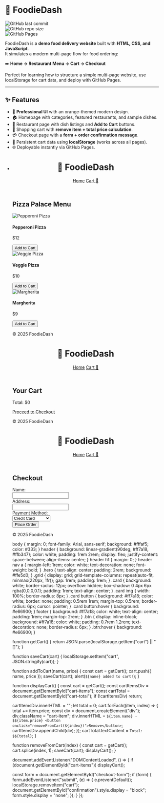 # 🍴 FoodieDash  

![GitHub last commit](https://img.shields.io/github/last-commit/YOUR-USERNAME/foodiedash?color=orange)  
![GitHub repo size](https://img.shields.io/github/repo-size/YOUR-USERNAME/foodiedash?color=brightgreen)  
![GitHub Pages](https://img.shields.io/badge/deployed-GitHub%20Pages-orange)  

FoodieDash is a **demo food delivery website** built with **HTML, CSS, and JavaScript**.  
It simulates a modern multi-page flow for food ordering:  

➡️ **Home → Restaurant Menu → Cart → Checkout**  

Perfect for learning how to structure a simple multi-page website, use localStorage for cart data, and deploy with GitHub Pages.  

---

## ✨ Features
- 🎨 **Professional UI** with an orange-themed modern design.  
- 🏠 Homepage with categories, featured restaurants, and sample dishes.  
- 🍕 Restaurant page with dish listings and **Add to Cart** buttons.  
- 🛒 Shopping cart with **remove item + total price calculation**.  
- 💳 Checkout page with a **form + order confirmation message**.  
- 💾 Persistent cart data using **localStorage** (works across all pages).  
- 🌐 Deployable instantly via GitHub Pages.
- <!-- =========================
   index.html (Homepage)
========================= -->
<!DOCTYPE html>
<html lang="en">
<head>
  <meta charset="UTF-8" />
  <meta name="viewport" content="width=device-width, initial-scale=1.0"/>
  <title>FoodieDash - Home</title>
  <link rel="stylesheet" href="style.css"/>
</head>
<body>
  <header>
    <h1>🍴 FoodieDash</h1>
    <nav>
      <a href="index.html">Home</a>
      <a href="cart.html">Cart 🛒</a>
    </nav>
  </header>

  <section class="hero">
    <h2>Delicious food, delivered fast.</h2>
    <p>Explore top restaurants and your favorite dishes.</p>
  </section>

  <section class="categories">
    <h3>Categories</h3>
    <div class="grid">
      <div class="card">🍕 Pizza</div>
      <div class="card">🍔 Burgers</div>
      <div class="card">🥗 Salads</div>
      <div class="card">🍣 Sushi</div>
    </div>
  </section>

  <section class="restaurants">
    <h3>Popular Restaurants</h3>
    <div class="grid">
      <a href="restaurant.html" class="card">
        <img src="https://source.unsplash.com/300x200/?pizza" alt="Pizza Palace"/>
        <h4>Pizza Palace</h4>
      </a>
      <a href="restaurant.html" class="card">
        <img src="https://source.unsplash.com/300x200/?burger" alt="Burger Haven"/>
        <h4>Burger Haven</h4>
      </a>
      <a href="restaurant.html" class="card">
        <img src="https://source.unsplash.com/300x200/?sushi" alt="Sushi World"/>
        <h4>Sushi World</h4>
      </a>
    </div>
  </section>

  <footer>
    <p>© 2025 FoodieDash</p>
  </footer>
</body>
</html>


<!-- =========================
   restaurant.html (Menu Page)
========================= -->
<!DOCTYPE html>
<html lang="en">
<head>
  <meta charset="UTF-8" />
  <meta name="viewport" content="width=device-width, initial-scale=1.0"/>
  <title>FoodieDash - Restaurant</title>
  <link rel="stylesheet" href="style.css"/>
  <script src="script.js" defer></script>
</head>
<body>
  <header>
    <h1>🍴 FoodieDash</h1>
    <nav>
      <a href="index.html">Home</a>
      <a href="cart.html">Cart 🛒</a>
    </nav>
  </header>

  <section class="menu">
    <h2>Pizza Palace Menu</h2>
    <div class="grid">
      <div class="card">
        <img src="https://source.unsplash.com/300x200/?pepperoni-pizza" alt="Pepperoni Pizza"/>
        <h4>Pepperoni Pizza</h4>
        <p>$12</p>
        <button onclick="addToCart('Pepperoni Pizza', 12)">Add to Cart</button>
      </div>
      <div class="card">
        <img src="https://source.unsplash.com/300x200/?veggie-pizza" alt="Veggie Pizza"/>
        <h4>Veggie Pizza</h4>
        <p>$10</p>
        <button onclick="addToCart('Veggie Pizza', 10)">Add to Cart</button>
      </div>
      <div class="card">
        <img src="https://source.unsplash.com/300x200/?margherita" alt="Margherita"/>
        <h4>Margherita</h4>
        <p>$9</p>
        <button onclick="addToCart('Margherita', 9)">Add to Cart</button>
      </div>
    </div>
  </section>

  <footer>
    <p>© 2025 FoodieDash</p>
  </footer>
</body>
</html>


<!-- =========================
   cart.html (Cart Page)
========================= -->
<!DOCTYPE html>
<html lang="en">
<head>
  <meta charset="UTF-8" />
  <meta name="viewport" content="width=device-width, initial-scale=1.0"/>
  <title>FoodieDash - Cart</title>
  <link rel="stylesheet" href="style.css"/>
  <script src="script.js" defer></script>
</head>
<body>
  <header>
    <h1>🍴 FoodieDash</h1>
    <nav>
      <a href="index.html">Home</a>
      <a href="cart.html">Cart 🛒</a>
    </nav>
  </header>

  <section class="cart">
    <h2>Your Cart</h2>
    <div id="cart-items"></div>
    <div class="cart-summary">
      <p id="cart-total">Total: $0</p>
      <a href="checkout.html" class="btn">Proceed to Checkout</a>
    </div>
  </section>

  <footer>
    <p>© 2025 FoodieDash</p>
  </footer>
</body>
</html>


<!-- =========================
   checkout.html (Checkout Page)
========================= -->
<!DOCTYPE html>
<html lang="en">
<head>
  <meta charset="UTF-8" />
  <meta name="viewport" content="width=device-width, initial-scale=1.0"/>
  <title>FoodieDash - Checkout</title>
  <link rel="stylesheet" href="style.css"/>
  <script src="script.js" defer></script>
</head>
<body>
  <header>
    <h1>🍴 FoodieDash</h1>
    <nav>
      <a href="index.html">Home</a>
      <a href="cart.html">Cart 🛒</a>
    </nav>
  </header>

  <section class="checkout">
    <h2>Checkout</h2>
    <form id="checkout-form">
      <label>Name:<br><input type="text" required></label><br>
      <label>Address:<br><input type="text" required></label><br>
      <label>Payment Method:<br>
        <select required>
          <option>Credit Card</option>
          <option>PayPal</option>
          <option>Cash on Delivery</option>
        </select>
      </label><br>
      <button type="submit">Place Order</button>
    </form>
    <p id="confirmation" style="display:none;">✅ Thank you! Your order has been placed.</p>
  </section>

  <footer>
    <p>© 2025 FoodieDash</p>
  </footer>
</body>
</html>


<!-- =========================
   style.css (Shared Styles)
========================= -->
body {
  margin: 0;
  font-family: Arial, sans-serif;
  background: #fffaf5;
  color: #333;
}
header {
  background: linear-gradient(90deg, #ff7a18, #ffb347);
  color: white;
  padding: 1rem 2rem;
  display: flex;
  justify-content: space-between;
  align-items: center;
}
header h1 { margin: 0; }
header nav a {
  margin-left: 1rem;
  color: white;
  text-decoration: none;
  font-weight: bold;
}
.hero {
  text-align: center;
  padding: 2rem;
  background: #ffe5d0;
}
.grid {
  display: grid;
  grid-template-columns: repeat(auto-fit, minmax(220px, 1fr));
  gap: 1rem;
  padding: 1rem;
}
.card {
  background: white;
  border-radius: 12px;
  overflow: hidden;
  box-shadow: 0 4px 6px rgba(0,0,0,0.1);
  padding: 1rem;
  text-align: center;
}
.card img { width: 100%; border-radius: 8px; }
.card button {
  background: #ff7a18;
  color: white;
  border: none;
  padding: 0.5rem 1rem;
  margin-top: 0.5rem;
  border-radius: 6px;
  cursor: pointer;
}
.card button:hover { background: #e66900; }
footer {
  background: #ff7a18;
  color: white;
  text-align: center;
  padding: 1rem;
  margin-top: 2rem;
}
.btn {
  display: inline-block;
  background: #ff7a18;
  color: white;
  padding: 0.7rem 1.2rem;
  text-decoration: none;
  border-radius: 6px;
}
.btn:hover { background: #e66900; }


<!-- =========================
   script.js (Cart Logic)
========================= -->
function getCart() {
  return JSON.parse(localStorage.getItem("cart") || "[]");
}

function saveCart(cart) {
  localStorage.setItem("cart", JSON.stringify(cart));
}

function addToCart(name, price) {
  const cart = getCart();
  cart.push({ name, price });
  saveCart(cart);
  alert(`${name} added to cart!`);
}

function displayCart() {
  const cart = getCart();
  const cartItemsDiv = document.getElementById("cart-items");
  const cartTotal = document.getElementById("cart-total");
  if (!cartItemsDiv) return;

  cartItemsDiv.innerHTML = "";
  let total = 0;
  cart.forEach((item, index) => {
    total += item.price;
    const div = document.createElement("div");
    div.className = "cart-item";
    div.innerHTML = `
      ${item.name} - $${item.price}
      <button onclick="removeFromCart(${index})">Remove</button>
    `;
    cartItemsDiv.appendChild(div);
  });
  cartTotal.textContent = `Total: $${total}`;
}

function removeFromCart(index) {
  const cart = getCart();
  cart.splice(index, 1);
  saveCart(cart);
  displayCart();
}

document.addEventListener("DOMContentLoaded", () => {
  if (document.getElementById("cart-items")) displayCart();

  const form = document.getElementById("checkout-form");
  if (form) {
    form.addEventListener("submit", (e) => {
      e.preventDefault();
      localStorage.removeItem("cart");
      document.getElementById("confirmation").style.display = "block";
      form.style.display = "none";
    });
  }
});

